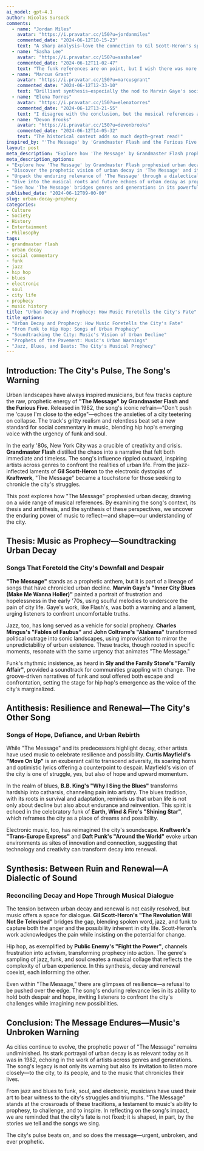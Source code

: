 ```yaml
---
ai_model: gpt-4.1
author: Nicolas Sursock
comments:
  - name: "Jordan Miles"
    avatar: "https://i.pravatar.cc/150?u=jordanmiles"
    commented_date: "2024-06-12T10-15-23"
    text: "A sharp analysis—love the connection to Gil Scott-Heron's spoken word."
  - name: "Sasha Lee"
    avatar: "https://i.pravatar.cc/150?u=sashalee"
    commented_date: "2024-06-12T11-02-47"
    text: "The funk references are on point, but I wish there was more about electronic influences."
  - name: "Marcus Grant"
    avatar: "https://i.pravatar.cc/150?u=marcusgrant"
    commented_date: "2024-06-12T12-33-10"
    text: "Brilliant synthesis—especially the nod to Marvin Gaye's social commentary."
  - name: "Elena Torres"
    avatar: "https://i.pravatar.cc/150?u=elenatorres"
    commented_date: "2024-06-12T13-21-55"
    text: "I disagree with the conclusion, but the musical references are top-notch."
  - name: "Devon Brooks"
    avatar: "https://i.pravatar.cc/150?u=devonbrooks"
    commented_date: "2024-06-12T14-05-32"
    text: "The historical context adds so much depth—great read!"
inspired_by: "'The Message' by 'Grandmaster Flash and the Furious Five' on 'The Message'"
layout: post
meta_description: "Explore how 'The Message' by Grandmaster Flash prophesied urban decay, weaving together jazz, funk, and soul to illuminate music's power as social commentary."
meta_description_options:
- "Explore how 'The Message' by Grandmaster Flash prophesied urban decay, weaving together jazz, funk, and soul to illuminate music's power as social commentary."
- "Discover the prophetic vision of urban decay in 'The Message' and its echoes across genres from jazz to electronic."
- "Unpack the enduring relevance of 'The Message' through a dialectical journey across musical history and social critique."
- "Dive into the musical roots and future echoes of urban decay as prophesied by Grandmaster Flash's iconic track."
- "See how 'The Message' bridges genres and generations in its powerful depiction of city life's struggles."
published_date: "2024-06-12T09-00-00"
slug: urban-decay-prophecy
categories:
- Culture
- Society
- History
- Entertainment
- Philosophy
tags:
- grandmaster flash
- urban decay
- social commentary
- funk
- jazz
- hip hop
- blues
- electronic
- soul
- city life
- prophecy
- music history
title: "Urban Decay and Prophecy: How Music Foretells the City's Fate"
title_options:
- "Urban Decay and Prophecy: How Music Foretells the City's Fate"
- "From Funk to Hip Hop: Songs of Urban Prophecy"
- "Soundtracking the City: Music's Vision of Urban Decline"
- "Prophets of the Pavement: Music's Urban Warnings"
- "Jazz, Blues, and Beats: The City's Musical Prophecy"
---
```


## Introduction: The City's Pulse, The Song's Warning

Urban landscapes have always inspired musicians, but few tracks capture the raw, prophetic energy of **"The Message" by Grandmaster Flash and the Furious Five**. Released in 1982, the song's iconic refrain—"Don't push me 'cause I'm close to the edge"—echoes the anxieties of a city teetering on collapse. The track's gritty realism and relentless beat set a new standard for social commentary in music, blending hip hop's emerging voice with the urgency of funk and soul.

In the early '80s, New York City was a crucible of creativity and crisis. **Grandmaster Flash** distilled the chaos into a narrative that felt both immediate and timeless. The song's influence rippled outward, inspiring artists across genres to confront the realities of urban life. From the jazz-inflected laments of **Gil Scott-Heron** to the electronic dystopias of **Kraftwerk**, "The Message" became a touchstone for those seeking to chronicle the city's struggles.

This post explores how "The Message" prophesied urban decay, drawing on a wide range of musical references. By examining the song's context, its thesis and antithesis, and the synthesis of these perspectives, we uncover the enduring power of music to reflect—and shape—our understanding of the city.

## Thesis: Music as Prophecy—Soundtracking Urban Decay

### Songs That Foretold the City's Downfall and Despair

**"The Message"** stands as a prophetic anthem, but it is part of a lineage of songs that have chronicled urban decline. **Marvin Gaye's "Inner City Blues (Make Me Wanna Holler)"** painted a portrait of frustration and hopelessness in the early '70s, using soulful melodies to underscore the pain of city life. Gaye's work, like Flash's, was both a warning and a lament, urging listeners to confront uncomfortable truths.

Jazz, too, has long served as a vehicle for social prophecy. **Charles Mingus's "Fables of Faubus"** and **John Coltrane's "Alabama"** transformed political outrage into sonic landscapes, using improvisation to mirror the unpredictability of urban existence. These tracks, though rooted in specific moments, resonate with the same urgency that animates "The Message."

Funk's rhythmic insistence, as heard in **Sly and the Family Stone's "Family Affair"**, provided a soundtrack for communities grappling with change. The groove-driven narratives of funk and soul offered both escape and confrontation, setting the stage for hip hop's emergence as the voice of the city's marginalized.

## Antithesis: Resilience and Renewal—The City's Other Song

### Songs of Hope, Defiance, and Urban Rebirth

While "The Message" and its predecessors highlight decay, other artists have used music to celebrate resilience and possibility. **Curtis Mayfield's "Move On Up"** is an exuberant call to transcend adversity, its soaring horns and optimistic lyrics offering a counterpoint to despair. Mayfield's vision of the city is one of struggle, yes, but also of hope and upward momentum.

In the realm of blues, **B.B. King's "Why I Sing the Blues"** transforms hardship into catharsis, channeling pain into artistry. The blues tradition, with its roots in survival and adaptation, reminds us that urban life is not only about decline but also about endurance and reinvention. This spirit is echoed in the celebratory funk of **Earth, Wind & Fire's "Shining Star"**, which reframes the city as a place of dreams and possibility.

Electronic music, too, has reimagined the city's soundscape. **Kraftwerk's "Trans-Europe Express"** and **Daft Punk's "Around the World"** evoke urban environments as sites of innovation and connection, suggesting that technology and creativity can transform decay into renewal.

## Synthesis: Between Ruin and Renewal—A Dialectic of Sound

### Reconciling Decay and Hope Through Musical Dialogue

The tension between urban decay and renewal is not easily resolved, but music offers a space for dialogue. **Gil Scott-Heron's "The Revolution Will Not Be Televised"** bridges the gap, blending spoken word, jazz, and funk to capture both the anger and the possibility inherent in city life. Scott-Heron's work acknowledges the pain while insisting on the potential for change.

Hip hop, as exemplified by **Public Enemy's "Fight the Power"**, channels frustration into activism, transforming prophecy into action. The genre's sampling of jazz, funk, and soul creates a musical collage that reflects the complexity of urban experience. In this synthesis, decay and renewal coexist, each informing the other.

Even within "The Message," there are glimpses of resilience—a refusal to be pushed over the edge. The song's enduring relevance lies in its ability to hold both despair and hope, inviting listeners to confront the city's challenges while imagining new possibilities.

## Conclusion: The Message Endures—Music's Unbroken Warning

As cities continue to evolve, the prophetic power of "The Message" remains undiminished. Its stark portrayal of urban decay is as relevant today as it was in 1982, echoing in the work of artists across genres and generations. The song's legacy is not only its warning but also its invitation to listen more closely—to the city, to its people, and to the music that chronicles their lives.

From jazz and blues to funk, soul, and electronic, musicians have used their art to bear witness to the city's struggles and triumphs. "The Message" stands at the crossroads of these traditions, a testament to music's ability to prophesy, to challenge, and to inspire. In reflecting on the song's impact, we are reminded that the city's fate is not fixed; it is shaped, in part, by the stories we tell and the songs we sing.

The city's pulse beats on, and so does the message—urgent, unbroken, and ever prophetic. 